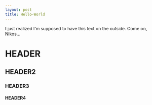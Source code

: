 ```yaml
---
layout: post
title: Hello-World
---
```


I just realized I'm supposed to have this text on the outside. Come on, Nikos...

# HEADER
## HEADER2
### HEADER3
#### HEADER4